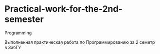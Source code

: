 # Practical-work-for-the-2nd-semester
Programming

Выполненная практическая работа по Программированию за 2 семетр в ЗабГУ
